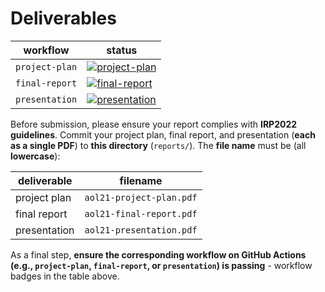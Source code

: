 # Deliverables

| workflow | status |
| - | - |
| `project-plan` | [![project-plan](https://github.com/ese-msc-2021/irp-aol21/actions/workflows/project-plan.yml/badge.svg)](https://github.com/ese-msc-2021/irp-aol21/actions/workflows/project-plan.yml) |
| `final-report` | [![final-report](https://github.com/ese-msc-2021/irp-aol21/actions/workflows/final-report.yml/badge.svg)](https://github.com/ese-msc-2021/irp-aol21/actions/workflows/final-report.yml) |
| `presentation` | [![presentation](https://github.com/ese-msc-2021/irp-aol21/actions/workflows/presentation.yml/badge.svg)](https://github.com/ese-msc-2021/irp-aol21/actions/workflows/presentation.yml) |

Before submission, please ensure your report complies with **IRP2022 guidelines**. Commit your project plan, final report, and presentation (**each as a single PDF**) to **this directory** (`reports/`). The **file name** must be (all **lowercase**):

| deliverable | filename |
| - | - |
| project plan | `aol21-project-plan.pdf` |
| final report | `aol21-final-report.pdf` |
| presentation | `aol21-presentation.pdf` |

As a final step, **ensure the corresponding workflow on GitHub Actions (e.g., `project-plan`, `final-report`, or `presentation`) is passing** - workflow badges in the table above.
